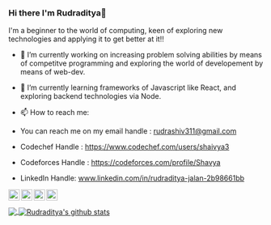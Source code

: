 ### Hi there I'm Rudraditya👋
I'm a beginner to the world of computing, keen of exploring new technologies and applying it to get better at it!!

- 🔭 I’m currently working on increasing problem solving abilities by means of competitve programming and exploring the world of developement by means of web-dev.
- 🌱 I’m currently learning frameworks of Javascript like React, and exploring backend technologies via Node.

- 📫 How to reach me: 
- You can reach me on my email handle : rudrashiv311@gmail.com
- Codechef Handle : https://www.codechef.com/users/shaivya3
- Codeforces Handle : https://codeforces.com/profile/Shavya 
- LinkedIn Handle: www.linkedin.com/in/rudraditya-jalan-2b98661bb
<!--
**Shaviaditya/Shaviaditya** is a ✨ _special_ ✨ repository because its `README.md` (this file) appears on your GitHub profile.>

Here are some ideas to get you started:


<!-- 👯 I’m looking to collaborate on ...
<!-- 🤔 I’m looking for help with ...
<!-- 💬 Ask me about ...
<!-- 😄 Pronouns: ...
<!-- ⚡ Fun fact: ...
-->
<p>




<a href="www.linkedin.com/in/rudraditya-jalan-2b98661bb">
  <img align="left" alt="Rudraditya's LinkedIn" width="22px" src="https://cdn.jsdelivr.net/npm/simple-icons@v3/icons/linkedin.svg" />
</a>
<a href="https://github.com/Shaviaditya">
  <img align="left" alt="Rudraditya's Github" width="22px" src="https://cdn.jsdelivr.net/npm/simple-icons@v3/icons/github.svg" />
</a>
<a href="https://instagram.com/rudradityajalan/">
  <img align="left" alt="Rudraditya's Instagram" width="22px" src="https://cdn.jsdelivr.net/npm/simple-icons@v3/icons/instagram.svg" />
</a>
<a href="https://www.facebook.com/rudraditya.jalan">
  <img align="left" alt="Rudraditya's Facebook" width="22px" src="https://cdn.jsdelivr.net/npm/simple-icons@v3/icons/facebook.svg" />
</a>

<br/>
<br/>


 


 
<a href="https://github.com/Shaviaditya">
  <img align="center" src="https://github-readme-stats.vercel.app/api/top-langs/?username=Shaviaditya&theme=light&hide_langs_below=1" />
</a>
<a href="https://github.com/Shaviaditya">
 <img align="center" src="https://github-readme-stats.vercel.app/api?username=Shaviaditya&show_icons=true&theme=light&line_height=27" alt="Rudraditya's github stats"/>
</a>
 

</div>

